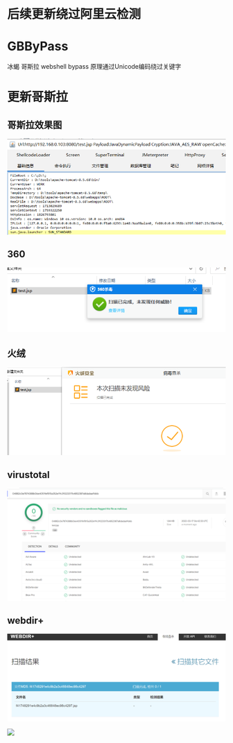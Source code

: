 # 后续更新绕过阿里云检测
# GBByPass
冰蝎 哥斯拉 webshell bypass 原理通过Unicode编码绕过关键字
# 更新哥斯拉
## 哥斯拉效果图
![](images/godz.png)
## 360 
![](images/360.png)
## 火绒
![](images/fir.png)
## virustotal
![](images/img.png)
## webdir+
![](images/webdir+.png)

![](https://starchart.cc/czz1233/GBByPass)